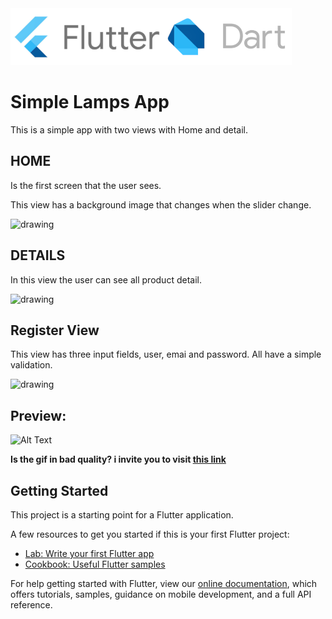 <img src="https://github.com/DalexisValencia/logos-for-readme/blob/main/flutter/flutter-dart-830.png" alt="drawing" width="450"/>

# Simple Lamps App

This is a simple app with two views with Home and detail. 

## HOME
Is the first screen that the user sees.

This view has a background image that changes when the slider change.

<img src="https://github.com/DalexisValencia/SecondTest-flutter-app/blob/master/video/Home.jpg" alt="drawing" width="450"/>

## DETAILS
In this view the user can see all product detail.

<img src="https://github.com/DalexisValencia/SecondTest-flutter-app/blob/master/video/Detail.jpg" alt="drawing" width="450"/>

## Register View
This view has three input fields, user, emai and password. All have a simple validation. 

<img src="https://github.com/DalexisValencia/third_flutter_app-login-/blob/master/video/register-view.jpg" alt="drawing" width="450"/>

## Preview:

![Alt Text](https://github.com/DalexisValencia/SecondTest-flutter-app/blob/master/video/preview.gif)


**Is the gif in bad quality? i invite you to visit [this link](https://youtu.be/h5YPQFpaBow)**

## Getting Started

This project is a starting point for a Flutter application.

A few resources to get you started if this is your first Flutter project:

- [Lab: Write your first Flutter app](https://flutter.dev/docs/get-started/codelab)
- [Cookbook: Useful Flutter samples](https://flutter.dev/docs/cookbook)

For help getting started with Flutter, view our
[online documentation](https://flutter.dev/docs), which offers tutorials,
samples, guidance on mobile development, and a full API reference.
